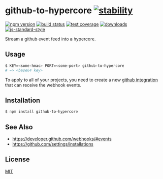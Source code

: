 # github-to-hypercore [![stability][0]][1]
[![npm version][2]][3] [![build status][4]][5] [![test coverage][6]][7]
[![downloads][8]][9] [![js-standard-style][10]][11]

Stream a github event feed into a hypercore.

## Usage
```sh
$ KEY=<some-hmac> PORT=<some-port> github-to-hypercore
# => <base64 key>
```

To apply to all of your projects, you need to create a new [github
integration](https://github.com/settings/installations) that can receive the
webhook events.

## Installation
```sh
$ npm install github-to-hypercore
```

## See Also
- https://developer.github.com/webhooks/#events
- https://github.com/settings/installations

## License
[MIT](https://tldrlegal.com/license/mit-license)

[0]: https://img.shields.io/badge/stability-experimental-orange.svg?style=flat-square
[1]: https://nodejs.org/api/documentation.html#documentation_stability_index
[2]: https://img.shields.io/npm/v/github-to-hypercore.svg?style=flat-square
[3]: https://npmjs.org/package/github-to-hypercore
[4]: https://img.shields.io/travis/yoshuawuyts/github-to-hypercore/master.svg?style=flat-square
[5]: https://travis-ci.org/yoshuawuyts/github-to-hypercore
[6]: https://img.shields.io/codecov/c/github/yoshuawuyts/github-to-hypercore/master.svg?style=flat-square
[7]: https://codecov.io/github/yoshuawuyts/github-to-hypercore
[8]: http://img.shields.io/npm/dm/github-to-hypercore.svg?style=flat-square
[9]: https://npmjs.org/package/github-to-hypercore
[10]: https://img.shields.io/badge/code%20style-standard-brightgreen.svg?style=flat-square
[11]: https://github.com/feross/standard
